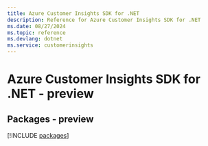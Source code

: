 ```yaml
---
title: Azure Customer Insights SDK for .NET
description: Reference for Azure Customer Insights SDK for .NET
ms.date: 08/27/2024
ms.topic: reference
ms.devlang: dotnet
ms.service: customerinsights
---
```

# Azure Customer Insights SDK for .NET - preview
## Packages - preview
[!INCLUDE [packages](customer-insights-index.md)]